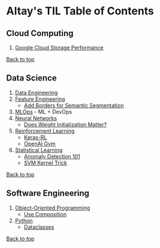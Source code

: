 # Altay's TIL Table of Contents

## Cloud Computing
1. [Google Cloud Storage Performance](./Cloud%20Computing/gcs_performance.md)

<a href="#top">Back to top</a>

## Data Science

1. [Data Engineering](/Data%20Science/Data%20Engineering/)
1. [Feature Engineering](/Data%20Science/Feature%20Engineering/)
    * [Add Borders for Semantic Segmentation](/Data%20Science/Feature%20Engineering/add_borders_semantic.md)
1. [MLOps](/Data%20Science/MLOps/) - ML + DevOps
1. [Neural Networks](/Data%20Science/Neural%20Networks/)
    * [Does Weight Initialization Matter?](/Data%20Science/Neural%20Networks/does_weight_init_matter.md)
1. [Reinforcement Learning](/Data%20Science/Reinforcement%20Learning/)
    * [Keras-RL](/Data%20Science/Reinforcement%20Learning/keras-rl.md)
    * [OpenAI Gym](/Data%20Science/Reinforcement%20Learning/openai_gym.md)
1. [Statistical Learning](/Data%20Science/Statistical%20Learning/)
    * [Anomaly Detection 101](/Data%20Science/Statistical%20Learning/anomaly_detection_101.md)
    * [SVM Kernel Trick](/Data%20Science/Statistical%20Learning/svm_kernel_trick.md)

<a href="#top">Back to top</a>

## Software Engineering 

1. [Object-Oriented Programming](./Software%20Engineering/Object-Oriented%20Programming/)
    * [Use Composition](./Software%20Engineering/Object-Oriented%20Programming/use_composition.md)
2. [Python](./Software%20Engineering/Python/)
    * [Dataclasses](./Software%20Engineering/Python/dataclasses.md)

<a href="#top">Back to top</a>
